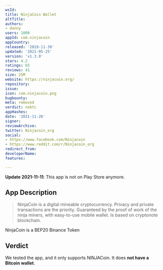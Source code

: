```yaml
---
wsId: 
title: NinjaCoin Wallet
altTitle: 
authors:
- danny
users: 1000
appId: com.ninjacoin
appCountry: 
released: '2019-11-30'
updated: '2021-05-25'
version: 'v1.3.0'
stars: 4.2
ratings: 65
reviews: 41
size: 25M
website: https://ninjacoin.org/
repository: 
issue: 
icon: com.ninjacoin.png
bugbounty: 
meta: removed
verdict: nobtc
appHashes: 
date: '2021-11-26'
signer: 
reviewArchive: 
twitter: Ninjacoin_org
social:
- https://www.facebook.com/Ninjacoin
- https://www.reddit.com/r/Ninjacoin_org
redirect_from: 
developerName: 
features: 

---
```


**Update 2021-11-11**: This app is not on Play Store anymore.

## App Description

> NinjaCoin is a digital mineable cryptocurrency. Privacy and private transactions are the priority. Guaranteed by the proof of work of the ninja miners, with easy-to-use mobile wallet. Is based on cryptonote blockchain.

NinjaCoin is a BEP20 Binance Token

## Verdict

We tested the app, and it only supports NINJACoin. It does **not have a Bitcoin wallet**.

